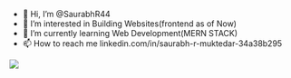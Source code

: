 - 👋 Hi, I’m @SaurabhR44
- 👀 I’m interested in Building Websites(frontend as of Now)
- 🌱 I’m currently learning Web Development(MERN STACK)
- 📫 How to reach me linkedin.com/in/saurabh-r-muktedar-34a38b295

<!---
SaurabhR44/SaurabhR44 is a ✨ special ✨ repository because its `README.md` (this file) appears on your GitHub profile.
You can click the Preview link to take a look at your changes.
--->

![](https://leetcard.jacoblin.cool/SAU_RABH_R?animation=false)
